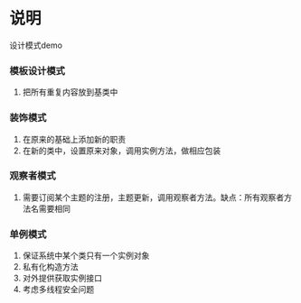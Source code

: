 # 说明
设计模式demo  
### 模板设计模式
1. 把所有重复内容放到基类中
### 装饰模式
1. 在原来的基础上添加新的职责
2. 在新的类中，设置原来对象，调用实例方法，做相应包装
### 观察者模式
1. 需要订阅某个主题的注册，主题更新，调用观察者方法。缺点：所有观察者方法名需要相同
### 单例模式
1. 保证系统中某个类只有一个实例对象
2. 私有化构造方法
3. 对外提供获取实例接口
4. 考虑多线程安全问题